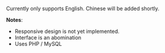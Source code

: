 Currently only supports English. Chinese will be added shortly.

**Notes**:

 - Responsive design is not yet implemented.
 - Interface is an abomination
 - Uses PHP / MySQL
 
